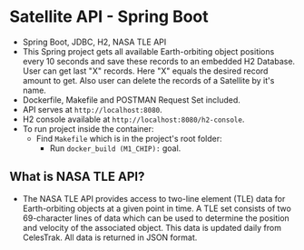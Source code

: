 # Satellite API - Spring Boot

- Spring Boot, JDBC, H2, NASA TLE API
- This Spring project gets all available Earth-orbiting object positions every 10 seconds and save these records to an embedded H2 Database. User can get last "X" records. Here "X" equals the desired record amount to get. Also user can delete the records of a Satellite by it's name.
- Dockerfile, Makefile and POSTMAN Request Set included.
- API serves at `http://localhost:8080`.
- H2 console available at `http://localhost:8080/h2-console`.
- To run project inside the container:
    - Find `Makefile` which is in the project's root folder:
        - Run `docker_build (M1_CHIP):` goal.

## What is NASA TLE API?
- The NASA TLE API provides access to two-line element (TLE) data for Earth-orbiting objects at a given point in time. A TLE set consists of two 69-character lines of data which can be used to determine the position and velocity of the associated object. This data is updated daily from CelesTrak. All data is returned in JSON format.
